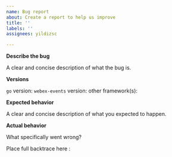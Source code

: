 ```yaml
---
name: Bug report
about: Create a report to help us improve
title: ''
labels: ''
assignees: yildizsc

---
```


**Describe the bug**

A clear and concise description of what the bug is.

**Versions**

`go` version:
`webex-events` version:
other framework(s):

**Expected behavior**

A clear and concise description of what you expected to happen.

**Actual behavior**

What specifically went wrong?

Place full backtrace here :
